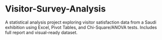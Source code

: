 # Visitor-Survey-Analysis
A statistical analysis project exploring visitor satisfaction data from a Saudi exhibition using Excel, Pivot Tables, and Chi-Square/ANOVA tests. Includes full report and visual-ready dataset.
